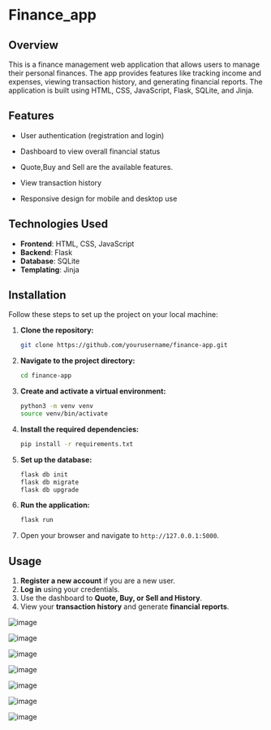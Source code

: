 # Finance_app

## Overview
This is a finance management web application that allows users to manage their personal finances. The app provides features like tracking income and expenses, viewing transaction history, and generating financial reports. The application is built using HTML, CSS, JavaScript, Flask, SQLite, and Jinja.

## Features
- User authentication (registration and login)
- Dashboard to view overall financial status
- Quote,Buy and Sell are the available features.
- View transaction history

- Responsive design for mobile and desktop use

## Technologies Used
- **Frontend**: HTML, CSS, JavaScript
- **Backend**: Flask
- **Database**: SQLite
- **Templating**: Jinja

## Installation
Follow these steps to set up the project on your local machine:

1. **Clone the repository:**
    ```bash
    git clone https://github.com/yourusername/finance-app.git
    ```
2. **Navigate to the project directory:**
    ```bash
    cd finance-app
    ```
3. **Create and activate a virtual environment:**
    ```bash
    python3 -m venv venv
    source venv/bin/activate
    ```
4. **Install the required dependencies:**
    ```bash
    pip install -r requirements.txt
    ```
5. **Set up the database:**
    ```bash
    flask db init
    flask db migrate
    flask db upgrade
    ```
6. **Run the application:**
    ```bash
    flask run
    ```
7. Open your browser and navigate to `http://127.0.0.1:5000`.

## Usage
1. **Register a new account** if you are a new user.
2. **Log in** using your credentials.
3. Use the dashboard to **Quote, Buy, or Sell and History**.
4. View your **transaction history** and generate **financial reports**.

![image](https://github.com/ravikiran-mothukuri/Finance_app/assets/75983016/f02cd945-db5d-446e-a360-51258822caaa)

![image](https://github.com/ravikiran-mothukuri/Finance_app/assets/75983016/42b4a1a5-bf56-417f-bbfa-24dbdb8f9ffb)

![image](https://github.com/ravikiran-mothukuri/Finance_app/assets/75983016/e6ec3eb6-6c6c-4e08-b53a-cebfc205a58e)

![image](https://github.com/ravikiran-mothukuri/Finance_app/assets/75983016/34919f88-9d38-4711-8ffe-ec16b95b3405)

![image](https://github.com/ravikiran-mothukuri/Finance_app/assets/75983016/55f1801d-92ed-4885-90e0-b1da2c64133d)

![image](https://github.com/ravikiran-mothukuri/Finance_app/assets/75983016/5e7c7506-ce22-4255-9d1f-e7a977c37323)

![image](https://github.com/ravikiran-mothukuri/Finance_app/assets/75983016/2e43c42c-8305-497e-8ca4-87e3755b4f52)
